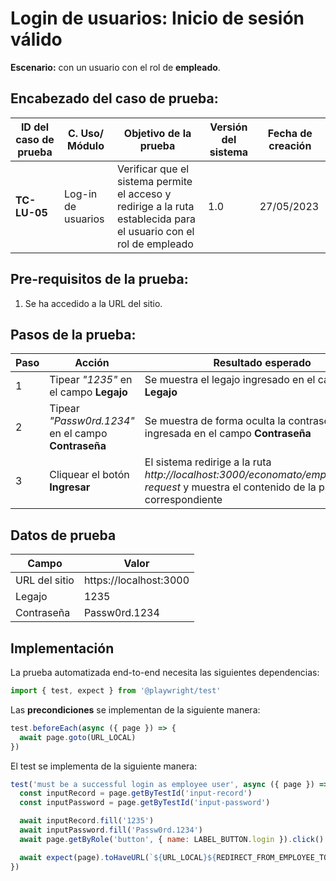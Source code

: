 # Login de usuarios: Inicio de sesión válido
**Escenario:** con un usuario con el rol de **empleado**.

## Encabezado del caso de prueba:

| ID del caso de prueba | C. Uso/ Módulo | Objetivo de la prueba | Versión del sistema | Fecha de creación |
| --------------------- | -------------- | --------------------- | ------------------- | ----------------- |
| **TC-LU-05**          | Log-in de usuarios | Verificar que el sistema permite el acceso y redirige a la ruta establecida para el usuario con el rol de empleado  | 1.0 | 27/05/2023 |

## Pre-requisitos de la prueba:
1. Se ha accedido a la URL del sitio.

## Pasos de la prueba:
| Paso | Acción | Resultado esperado |
| ---- | ------ | ------------------ |
| 1 | Tipear *"1235"* en el campo **Legajo** | Se muestra el legajo ingresado en el campo **Legajo** |
| 2 | Tipear *"Passw0rd.1234"* en el campo **Contraseña** | Se muestra de forma oculta la contraseña ingresada en el campo **Contraseña** |
| 3 | Cliquear el botón **Ingresar** | El sistema redirige a la ruta *http://localhost:3000/economato/employee/rest-request* y muestra el contenido de la página correspondiente |


## Datos de prueba
| Campo | Valor |
| ----- | ----- |
| URL del sitio | https://localhost:3000 |
| Legajo | 1235 |
| Contraseña | Passw0rd.1234 |


## Implementación
La prueba automatizada end-to-end necesita las siguientes dependencias: 
```javascript
import { test, expect } from '@playwright/test'
```
Las **precondiciones** se implementan de la siguiente manera:
```typescript
test.beforeEach(async ({ page }) => {
  await page.goto(URL_LOCAL)
})
```
El test se implementa de la siguiente manera:
```javascript
test('must be a successful login as employee user', async ({ page }) => {
  const inputRecord = page.getByTestId('input-record')
  const inputPassword = page.getByTestId('input-password')

  await inputRecord.fill('1235')
  await inputPassword.fill('Passw0rd.1234')
  await page.getByRole('button', { name: LABEL_BUTTON.login }).click()

  await expect(page).toHaveURL(`${URL_LOCAL}${REDIRECT_FROM_EMPLOYEE_TO_PAGE.restRequest}`)
})
```